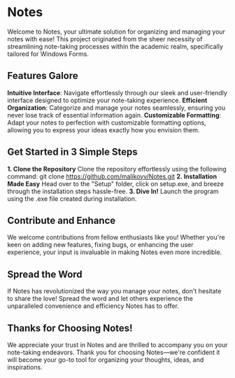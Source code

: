 # Notes
Welcome to Notes, your ultimate solution for organizing and managing your notes with ease! This project originated from the sheer necessity of streamlining note-taking processes within the academic realm, specifically tailored for Windows Forms.

## Features Galore
**Intuitive Interface**: Navigate effortlessly through our sleek and user-friendly interface designed to optimize your note-taking experience.
**Efficient Organization**: Categorize and manage your notes seamlessly, ensuring you never lose track of essential information again.
**Customizable Formatting**: Adapt your notes to perfection with customizable formatting options, allowing you to express your ideas exactly how you envision them.

## Get Started in 3 Simple Steps
**1. Clone the Repository**
Clone the repository effortlessly using the following command:
git clone https://github.com/malikoyv/Notes.git
**2. Installation Made Easy**
Head over to the "Setup" folder, click on setup.exe, and breeze through the installation steps hassle-free.
**3. Dive In!**
Launch the program using the .exe file created during installation.

## Contribute and Enhance
We welcome contributions from fellow enthusiasts like you! Whether you're keen on adding new features, fixing bugs, or enhancing the user experience, your input is invaluable in making Notes even more incredible.
## Spread the Word
If Notes has revolutionized the way you manage your notes, don't hesitate to share the love! Spread the word and let others experience the unparalleled convenience and efficiency Notes has to offer.
## Thanks for Choosing Notes!
We appreciate your trust in Notes and are thrilled to accompany you on your note-taking endeavors. Thank you for choosing Notes—we're confident it will become your go-to tool for organizing your thoughts, ideas, and inspirations.
